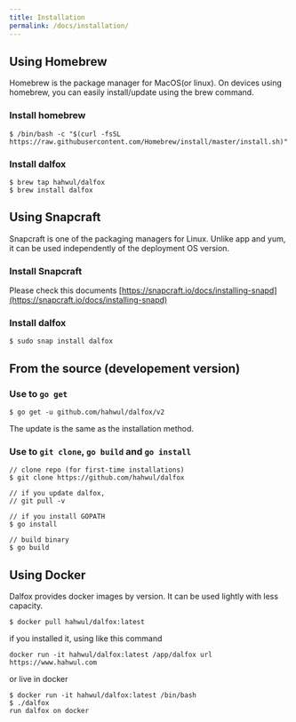 ```yaml
---
title: Installation
permalink: /docs/installation/
---
```


## Using Homebrew
Homebrew is the package manager for MacOS(or linux). On devices using homebrew, you can easily install/update using the brew command.

### Install homebrew
```shell
$ /bin/bash -c "$(curl -fsSL https://raw.githubusercontent.com/Homebrew/install/master/install.sh)"
```
### Install dalfox
```shell
$ brew tap hahwul/dalfox
$ brew install dalfox
```

## Using Snapcraft
Snapcraft is one of the packaging managers for Linux. Unlike app and yum, it can be used independently of the deployment OS version.

### Install Snapcraft
Please check this documents [https://snapcraft.io/docs/installing-snapd](https://snapcraft.io/docs/installing-snapd)

### Install dalfox
```
$ sudo snap install dalfox
```

## From the source (developement version)
### Use to `go get`
```
$ go get -u github.com/hahwul/dalfox/v2
```
The update is the same as the installation method.

### Use to `git clone`, `go build` and `go install`

```
// clone repo (for first-time installations)
$ git clone https://github.com/hahwul/dalfox

// if you update dalfox,
// git pull -v

// if you install GOPATH
$ go install

// build binary
$ go build
```

## Using Docker
Dalfox provides docker images by version. It can be used lightly with less capacity.
```
$ docker pull hahwul/dalfox:latest
```

if you installed it, using like this command
```
docker run -it hahwul/dalfox:latest /app/dalfox url https://www.hahwul.com
```

or live in docker

```
$ docker run -it hahwul/dalfox:latest /bin/bash
$ ./dalfox
run dalfox on docker
```
